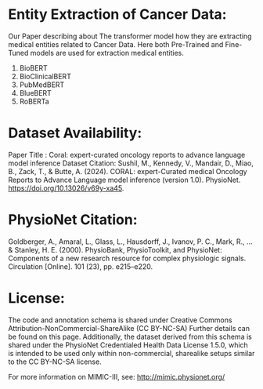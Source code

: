 # Entity Extraction of Cancer Data:
Our Paper describing about The transformer model how they are extracting medical entities related to Cancer Data. Here both Pre-Trained and Fine-Tuned models are used for extraction medical entities.
1. BioBERT
2. BioClinicalBERT
3. PubMedBERT
4. BlueBERT
5. RoBERTa

   
# Dataset Availability:
Paper Title : Coral: expert-curated oncology reports to advance language model inference
Dataset Citation: Sushil, M., Kennedy, V., Mandair, D., Miao, B., Zack, T., & Butte, A. (2024). CORAL: expert-Curated medical Oncology Reports to Advance Language model inference (version 1.0). PhysioNet. https://doi.org/10.13026/v69y-xa45.

# PhysioNet Citation:
Goldberger, A., Amaral, L., Glass, L., Hausdorff, J., Ivanov, P. C., Mark, R., ... & Stanley, H. E. (2000). PhysioBank, PhysioToolkit, and PhysioNet: Components of a new research resource for complex physiologic signals. Circulation [Online]. 101 (23), pp. e215–e220.

# License:
The code and annotation schema is shared under Creative Commons Attribution-NonCommercial-ShareAlike (CC BY-NC-SA) Further details can be found on this page. Additionally, the dataset derived from this schema is shared under the PhysioNet Credentialed Health Data License 1.5.0, which is intended to be used only within non-commercial, sharealike setups similar to the CC BY-NC-SA license.

For more information on MIMIC-III, see: http://mimic.physionet.org/

